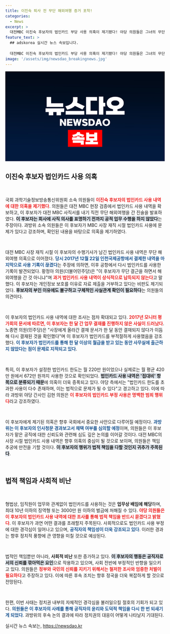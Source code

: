```yaml
---
title: 이진숙 퇴사 전 무단 해외여행 증거 포착!
categories:
  - News
excerpt: >
  대전MBC 이진숙 후보자의 법인카드 부당 사용 의혹이 제기됐다! 야당 의원들은 그녀의 무단 해외여행과 함께 법인카드 내역의 불법적인 사용을 주장하며 강력한 비판을 쏟아냈다. 과연 이 후보자의 운명은? 클릭해서 더 알아보세요!
feature_text: >
  ## adskorea 실시간 뉴스 속보입니다.

  대전MBC 이진숙 후보자의 법인카드 부당 사용 의혹이 제기됐다! 야당 의원들은 그녀의 무단 해외여행과 함께 법인카드 내역의 불법적인 사용을 주장하며 강력한 비판을 쏟아냈다. 과연 이 후보자의 운명은? 클릭해서 더 알아보세요!
image: '/assets/img/newsdao_breakingnews.jpg'
---
```


<p><img src="/assets/img/newsdao_breakingnews.jpg" alt="adskorea 속보" /></p>

<h2 data-ke-size="size26">이진숙 후보자 법인카드 사용 의혹</h2>

<p data-ke-size="size16">&nbsp;</p>

<p>국회 과학기술정보방송통신위원회 소속 의원들이 <b><span style="color: #ee2323;">이진숙 후보자의 법인카드 사용 내역에 대한 의혹을 제기했다</span></b>. 의원들은 대전 MBC 현장 검증에서 법인카드 사용 내역을 확보하고, 이 후보자가 대전 MBC 사직서를 내기 직전 무단 해외여행을 간 진술을 발표하였다. <b><span style="background-color: #21538527;">이 후보자는 회사에 사직 의사를 표명하기 전까지 공적 업무 수행을 하지 않았다</span></b>는 주장이다. 과방위 소속 의원들은 이 후보자가 MBC 사장 재직 시절 법인카드 사용에 문제가 있다고 강조하며, 확인된 내용을 바탕으로 의혹을 제기하였다.</p>

<p data-ke-size="size16">&nbsp;</p>

<p>대전 MBC 사장 재직 시절 이 후보자의 수행기사가 남긴 법인카드 사용 내역은 무단 해외여행 의혹으로 이어졌다. <b><span style="color: #1a5490;">당시 2017년 12월 22일 인천국제공항에서 결제한 내역을 마지막으로 사용 기록이 끊겼다</span></b>는 주장에 의하면, 이후 공항에서 다시 법인카드를 사용한 기록이 발견되었다. 황정아 의원(더불어민주당)은 "이 후보자가 무단 결근을 하면서 해외여행을 간 것 아니냐"며 <b><span style="color: #ee2323;">과거 법인카드 사용 내역이 상식적으로 납득되지 않는다</span></b>고 말했다. 이 후보자는 개인정보 보호를 이유로 자료 제출을 거부하고 있다는 비판도 제기되었다. <b><span style="background-color: #21538527;">후보자의 부인 이유에도 불구하고 구체적인 사실관계 확인이 필요하다</span></b>는 의원들의 의견이다.</p>

<p data-ke-size="size16">&nbsp;</p>

<p>이 후보자의 법인카드 사용 내역에 대한 조사는 점차 확대되고 있다. <b><span style="color: #ee2323;">2017년 모니터 평가회의 문서에 따르면, 이 후보자는 한 달 간 업무 결재를 진행하지 않은 사실이 드러났다</span></b>. 노종면 의원(민주당)은 "사장에게 올라간 결재 문서가 한 달 동안 결재되지 않다가 이듬해 다시 결재된 것을 확인했다"며 이 후보자가 법인카드를 부적절하게 사용했음을 강조했다. <b><span style="color: #1a5490;">이 후보자가 법인카드를 통해 한 달 이상의 월급을 받고 있는 동안 사무실에 출근하지 않았다는 점이 문제로 지적되고 있다</span></b>.</p>

<p data-ke-size="size16">&nbsp;</p>

<p>특히, 이 후보자가 설정한 법인카드 한도는 월 220만 원이었으나 실제로는 월 평균 420만 원에서 672만 원까지 사용한 것으로 확인되었다. <b><span style="background-color: #21538527;">법인카드 사용 내역은 '접대비' 항목으로 분류되기 때문</span></b>에 의혹이 더욱 증폭되고 있다. 야당 측에서는 "법인카드 한도를 초과한 사용이 다수 존재하며, 이는 법적으로 문제가 될 수 있다"고 경고하고 있다. 이에 따라 과방위 야당 간사인 김현 의원은 <b><span style="color: #ee2323;">이 후보자의 법인카드 부정 사용은 명백한 범죄 행위다</span></b>라고 강조하였다.</p>

<p data-ke-size="size16">&nbsp;</p>

<p>이 후보자에게 제기된 의혹은 향후 국회에서 중요한 사안으로 다루어질 예정이다. <b><span style="color: #1a5490;">과방위는 이 후보자의 인사청문 경과보고서 채택 여부를 심의할 예정</span></b>이며, 의원들은 이 후보자가 맡은 공직에 대한 신뢰도와 관련해 심도 깊은 논의를 이어갈 것이다. 대전 MBC의 사장 시절 법인카드 사용 내역은 향후 의혹의 중심이 될 것으로 보이며, 의원들은 책임 추궁에 만전을 기할 것이다. <b><span style="background-color: #21538527;">이 후보자의 행위가 법적 책임을 다할 것인지 귀추가 주목된다</span></b>. </p>

<p data-ke-size="size16">&nbsp;</p>

<h2 data-ke-size="size26">법적 책임과 사회적 비난</h2>

<p data-ke-size="size16">&nbsp;</p>

<p>형법상, 임직원이 업무와 관계없이 법인카드를 사용하는 것은 <b>업무상 배임에 해당</b>하며, 최대 10년 이하의 징역형 또는 3000만 원 이하의 벌금에 처해질 수 있다. <b><span style="color: #ee2323;">야당 의원들은 이 후보자의 법인카드 사용 내역에 대한 조사를 통해 법적 책임을 반드시 묻겠다고 밝혔다</span></b>. 이 후보자가 과연 어떤 결과를 초래할지 주목된다. 사회적으로도 법인카드 사용 부정에 대한 경각심이 일어나고 있으며, <b><span style="color: #1a5490;">공직자의 책임성이 더욱 강조되고 있다</span></b>. 이러한 경과는 향후 정치적 풍향에 큰 영향을 미칠 것으로 예상된다.</p>

<p data-ke-size="size16">&nbsp;</p>

<p>법적인 책임뿐만 아니라, <b>사회적 비난</b> 또한 증가하고 있다. <b><span style="background-color: #21538527;">이 후보자의 행동은 공직자로서의 신뢰를 깎아먹은 요인</span></b>으로 작용하고 있으며, 사회 전반에 부정적인 반향을 일으키고 있다. 의원들은 <b><span style="color: #ee2323;">정부와 국민의 신뢰를 지키기 위해서는 철저한 조사와 엄중한 처벌이 필요하다</span></b>고 주장하고 있다. 이에 따른 후속 조치는 향후  정국을 더욱 복잡하게 할 것으로 전망된다.</p>

<p data-ke-size="size16">&nbsp;</p>

<p>한편, 이번 사태는 정치권 내부의 자체적인 경각심을 불러일으킬 절호의 기회가 되고 있다. <b><span style="color: #1a5490;">의원들은 이 후보자의 사례를 통해 공직자의 윤리와 도덕적 책임을 다시 한 번 되새기게 되었다</span></b>. 과방위의 후속 논의 결과에 따라 정치권의 대응이 어떻게 나타날지 기대된다. </p>
실시간 뉴스 속보는, <a href="https://newsdao.kr" rel="dofollow">https://newsdao.kr</a>


